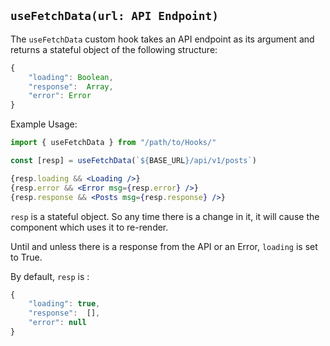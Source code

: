 ## ```useFetchData(url: API Endpoint)```

The `useFetchData` custom hook takes an API endpoint as its argument and returns
a stateful object of the following structure:
```js
{
    "loading": Boolean,
    "response":  Array,
    "error": Error
}
```

Example Usage:

```jsx
import { useFetchData } from "/path/to/Hooks/"

const [resp] = useFetchData(`${BASE_URL}/api/v1/posts`)

{resp.loading && <Loading />}
{resp.error && <Error msg={resp.error} />}
{resp.response && <Posts msg={resp.response} />}

```

`resp` is a stateful object. So any time there is a change in it,
it will cause the component which uses it to re-render.

Until and unless there is a response from the API or an Error, `loading`
is set to True.

By default, `resp` is :

```js
{
    "loading": true,
    "response":  [],
    "error": null
}
```
